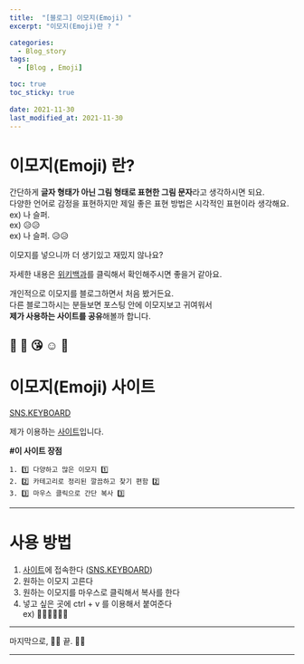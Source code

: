 ```yaml
---
title:  "[블로그] 이모지(Emoji) "
excerpt: "이모지(Emoji)란 ? "

categories:
  - Blog_story
tags:
  - [Blog , Emoji]

toc: true
toc_sticky: true
 
date: 2021-11-30
last_modified_at: 2021-11-30
---
```


# 이모지(Emoji) 란?

간단하게 **글자 형태가 아닌 그림 형태로 표현한 그림 문자**라고 생각하시면 되요.  
다양한 언어로 감정을 표현하지만 제일 좋은 표현 방법은 시각적인 표현이라 생각해요.  
ex) 나 슬퍼.  
ex) 😥😥  
ex) 나 슬퍼. 😥😥  

이모지를 넣으니까 더 생기있고 재밌지 않나요?  
  
자세한 내용은 [위키백과](https://ko.wikipedia.org/wiki/%EC%9D%B4%EB%AA%A8%EC%A7%80)를 클릭해서 확인해주시면 좋을거 같아요.  

  개인적으로 이모지를 블로그하면서 처음 봤거든요.  
  다른 블로그하시는 분들보면 포스팅 안에 이모지보고 귀여워서  
  **제가 사용하는 사이트를 공유**해볼까 합니다.  
  
  🥰 🤩 😘 ☺️ 🤑
---

# 이모지(Emoji) 사이트 

[SNS.KEYBOARD](https://snskeyboard.com/emoji/)  

제가 이용하는 [사이트](https://snskeyboard.com/emoji/)입니다.  
  
  **#이 사이트 장점**  
    
    1. 1️⃣ 다양하고 많은 이모지 1️⃣  
    2. 2️⃣ 카테고리로 정리된 깔끔하고 찾기 편함 2️⃣  
    3. 3️⃣ 마우스 클릭으로 간단 복사 3️⃣  

---

# 사용 방법

  1. [사이트](https://snskeyboard.com/emoji/)에 접속한다 ([SNS.KEYBOARD](https://snskeyboard.com/emoji/))  
  2. 원하는 이모지 고른다  
  3. 원하는 이모지를 마우스로 클릭해서 복사를 한다
  4. 넣고 싶은 곳에 ctrl + v 를 이용해서 붙여준다  
    ex) 💉💉💉💉💉💉


---



마지막으로, 👏👏 끝. 👏👏

---






